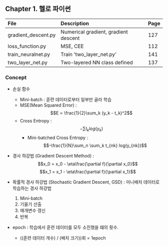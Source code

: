 ## Chapter 1. 헬로 파이썬

| File | Description | Page |
| :-- |:--   |:--      |
| gradient_descent.py | Numerical gradient, gradient descent | 127 |
| loss_function.py | MSE, CEE | 112 |
| train_neuralnet.py | Train 'two_layer_net.py' | 141 |
| two_layer_net.py | Two-layered NN class defined | 137 |

### Concept
- 손실 함수
  - Mini-batch : 훈련 데이터로부터 일부만 골라 학습
  - MSE(Mean Squared Error) :
    $$E = \frac{1}{2}\sum_k (y_k - t_k)^2$$
  - Cross Entropy :
    $$-\sum t_k log (y_k)$$
    - Mini-batched Cross Entropy :
      $$-\frac{1}{N}\sum_n \sum_k t_{nk} log(y_{nk})$$

- 경사 하강법 (Gradient Descent Method) :
  $$x_0 = x_0 - \eta\frac{\partial f}{\partial x_0}$$
  $$x_1 = x_1 - \eta\frac{\partial f}{\partial x_1}$$

- 확률적 경사 하강법 (Stochastic Gradient Descent, GSD) : 미니배치 데이터로 학습하는 경사 하강법
  1. Mini-batch
  2. 기울기 산출
  3. 매개변수 갱신
  4. 반복

- epoch : 학습에서 훈련 데이터를 모두 소진했을 떄의 횟수.
  - ((훈련 데이터 개수) / (배치 크기))회 = 1epoch